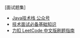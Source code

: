 [面试题集]
- [Java技术栈 公众号](https://mp.weixin.qq.com/s/kJpRgfI3zT77XqMeRfmmQQ)
- [技术面试必备基础知识](https://cyc2018.github.io/CS-Notes)
- [力扣 LeetCode 中文版刷题指南](https://leetcode-cn.com/)
